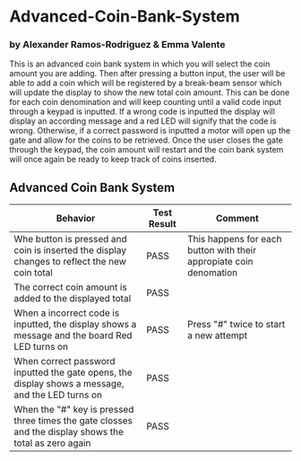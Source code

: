 # Advanced-Coin-Bank-System
### by Alexander Ramos-Rodriguez & Emma Valente

This is an advanced coin bank system in which you will select the coin amount you are adding. Then after pressing a button input, the user will be able to add a coin which will be registered by a break-beam sensor which will update the display to show the new total coin amount. This can be done for each coin denomination and will keep counting until a valid code input through a keypad is inputted. If a wrong code is inputted the display will display an according message and a red LED will signify that the code is wrong. Otherwise, if a correct password is inputted a motor will open up the gate and allow for the coins to be retrieved. Once the user closes the gate through the keypad, the coin amount will restart and the coin bank system will once again be ready to keep track of coins inserted.

## Advanced Coin Bank System
| Behavior  | Test Result | Comment |
| ------------- | ------------- |--------------|
| Whe button is pressed and coin is inserted the display changes to reflect the new coin total | PASS | This happens for each button with their appropiate coin denomation|
| The correct coin amount is added to the displayed total  | PASS  |  |
| When a incorrect code is inputted, the display shows a message and the board Red LED turns on | PASS  | Press "#" twice to start a new attempt |
| When correct password inputted the gate opens, the display shows a message, and the LED turns on| PASS | |
|When the "#" key is pressed three times the gate closses and the display shows the total as zero again|PASS|||
